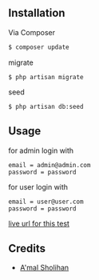 ## Installation

Via Composer

``` bash
$ composer update
```

migrate

```
$ php artisan migrate
```

seed

```
$ php artisan db:seed
```

## Usage

for admin login with

```
email = admin@admin.com
password = password
```

for user login with

```
email = user@user.com
password = password
```

[live url for this test][link-live]

## Credits

- [A'mal Sholihan][link-author]

[link-author]: https://github.com/culhan
[link-live]: https://coconut.restbuilder.my.id:445/login
